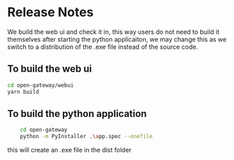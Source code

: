#  Release Notes

We build the web ui and check it in, this way users do not need to build it themselves after starting the python applicaiton, we may change this as we switch to a distribution of the .exe file instead of the source code.

## To build the web ui

```bash
cd open-gateway/webui
yarn build
```

## To build the python application

```bash
    cd open-gateway
    python -m PyInstaller .\app.spec --onefile
```

this will create an .exe file in the dist folder

